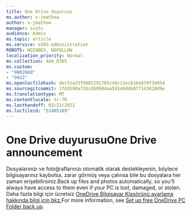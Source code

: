```yaml
---
title: One Drive duyurusu
ms.author: v-jmathew
author: v-jmathew
manager: scotv
audience: Admin
ms.topic: article
ms.service: o365-administration
ROBOTS: NOINDEX, NOFOLLOW
localization_priority: Normal
ms.collection: Adm_O365
ms.custom:
- "9002660"
- "9422"
ms.openlocfilehash: dec51a33f9801291765c48c11ec616e870f3e054
ms.sourcegitcommit: 1f43598a726cdb9904aa501eb8db87f143020d9e
ms.translationtype: MT
ms.contentlocale: tr-TR
ms.lasthandoff: 03/23/2021
ms.locfileid: "51405189"
---
```

# <a name="one-drive-announcement"></a><span data-ttu-id="483db-102">One Drive duyurusu</span><span class="sxs-lookup"><span data-stu-id="483db-102">One Drive announcement</span></span>

<span data-ttu-id="483db-103">Dosyalarınızı ve fotoğraflarınızı otomatik olarak destekleyenin, böylece bilgisayarınız kaybolsa, zarar görmüş veya çalınsa bile bu dosyalara her zaman erişebilirsiniz.</span><span class="sxs-lookup"><span data-stu-id="483db-103">Back up files and photos automatically, so you'll always have access to them even if your PC is lost, damaged, or stolen.</span></span> <span data-ttu-id="483db-104">Daha fazla bilgi için ücretsiz [OneDrive Bilgisayar Klasörünü ayarlama hakkında bilgi için bkz.](https://www.microsoft.com/microsoft-365/onedrive/pc-cloud-backup)</span><span class="sxs-lookup"><span data-stu-id="483db-104">For more information, see [Set up free OneDrive PC Folder back up](https://www.microsoft.com/microsoft-365/onedrive/pc-cloud-backup).</span></span>

